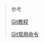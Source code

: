 > 参考
>
> [Git教程](https://www.liaoxuefeng.com/wiki/0013739516305929606dd18361248578c67b8067c8c017b000)
>
> [Git常用命令](https://km.sankuai.com/page/59815558)

